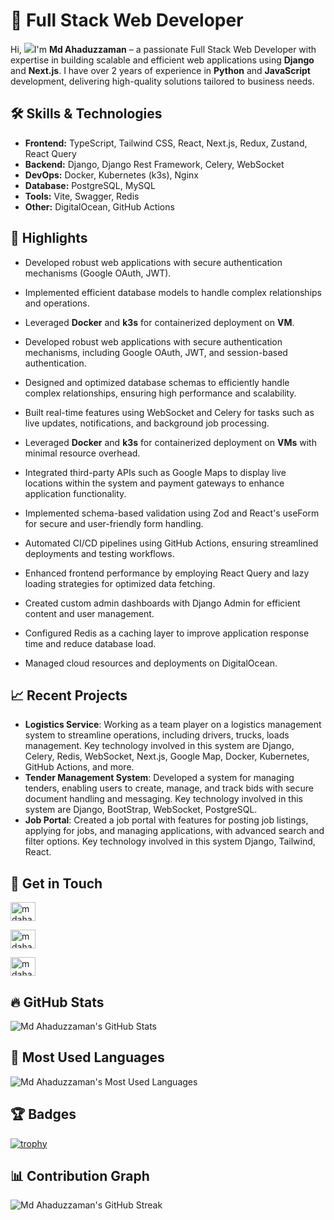 # 🚀 Full Stack Web Developer

Hi, ![](https://user-images.githubusercontent.com/18350557/176309783-0785949b-9127-417c-8b55-ab5a4333674e.gif)I'm **Md Ahaduzzaman** – a passionate Full Stack Web Developer with expertise in building scalable and efficient web applications using **Django** and **Next.js**. I have over 2 years of experience in **Python** and **JavaScript** development, delivering high-quality solutions tailored to business needs.

## 🛠 Skills & Technologies

- **Frontend:** TypeScript, Tailwind CSS, React, Next.js, Redux, Zustand, React Query
- **Backend:** Django, Django Rest Framework, Celery, WebSocket
- **DevOps:** Docker, Kubernetes (k3s), Nginx
- **Database:** PostgreSQL, MySQL
- **Tools:** Vite, Swagger, Redis
- **Other:** DigitalOcean, GitHub Actions

## 🌟 Highlights

- Developed robust web applications with secure authentication mechanisms (Google OAuth, JWT).
- Implemented efficient database models to handle complex relationships and operations.
- Leveraged **Docker** and **k3s** for containerized deployment on **VM**.

- Developed robust web applications with secure authentication mechanisms, including Google OAuth, JWT, and session-based authentication.
- Designed and optimized database schemas to efficiently handle complex relationships, ensuring high performance and scalability.
- Built real-time features using WebSocket and Celery for tasks such as live updates, notifications, and background job processing.
- Leveraged **Docker** and **k3s** for containerized deployment on **VMs** with minimal resource overhead.
- Integrated third-party APIs such as Google Maps to display live locations within the system and payment gateways to enhance application functionality.
- Implemented schema-based validation using Zod and React's useForm for secure and user-friendly form handling.
- Automated CI/CD pipelines using GitHub Actions, ensuring streamlined deployments and testing workflows.
- Enhanced frontend performance by employing React Query and lazy loading strategies for optimized data fetching.
- Created custom admin dashboards with Django Admin for efficient content and user management.
- Configured Redis as a caching layer to improve application response time and reduce database load.
- Managed cloud resources and deployments on DigitalOcean.


## 📈 Recent Projects

- **Logistics Service**: Working as a team player on a logistics management system to streamline operations, including drivers, trucks, loads management. Key technology involved in this system are Django, Celery, Redis, WebSocket, Next.js, Google Map, Docker, Kubernetes, GitHub Actions, and more.
- **Tender Management System**: Developed a system for managing tenders, enabling users to create, manage, and track bids with secure document handling and messaging. Key technology involved in this system are Django, BootStrap, WebSocket, PostgreSQL.
- **Job Portal**: Created a job portal with features for posting job listings, applying for jobs, and managing applications, with advanced search and filter options. Key technology involved in this system Django, Tailwind, React.


## 🔗 Get in Touch

<p align="left">
<a href="https://www.linkedin.com/in/mdahaduzzamanhridoy" target="blank"><img align="center" src="https://raw.githubusercontent.com/rahuldkjain/github-profile-readme-generator/master/src/images/icons/Social/linked-in-alt.svg" alt="mdahaduzzaman" height="30" width="40" /></a>

<a href="https://x.com/mdahaduzzamanhr" target="blank"><img align="center" src="https://raw.githubusercontent.com/rahuldkjain/github-profile-readme-generator/master/src/images/icons/Social/twitter.svg" alt="mdahaduzzaman" height="30" width="40" /></a>


<a href="https://www.facebook.com/mdahaduzzamanhridoybd" target="blank"><img align="center" src="https://raw.githubusercontent.com/rahuldkjain/github-profile-readme-generator/master/src/images/icons/Social/facebook.svg" alt="mdahaduzzaman" height="30" width="40" /></a>
</p>


## 🔥 GitHub Stats

![Md Ahaduzzaman's GitHub Stats](https://github-readme-stats.vercel.app/api?username=mdahaduzzaman&show_icons=true&count_private=true&hide=prs&theme=radical)


## 📝 Most Used Languages

![Md Ahaduzzaman's Most Used Languages](https://github-readme-stats.vercel.app/api/top-langs/?username=mdahaduzzaman&langs_count=10&layout=compact&theme=radical)


## 🏆 Badges

[![trophy](https://github-profile-trophy.vercel.app/?username=mdahaduzzaman)](https://github.com/ryo-ma/github-profile-trophy)


## 📊 Contribution Graph

![Md Ahaduzzaman's GitHub Streak](https://streak-stats.demolab.com/?user=mdahaduzzaman&theme=radical)

